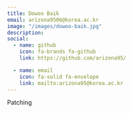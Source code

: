```yaml
---
title: Dowoo Baik
email: arizona9506@korea.ac.kr
image: "/images/dowoo-baik.jpg"
description: 
social:
  - name: github
    icon: fa-brands fa-github
    link: https://github.com/arizona95/

  - name: email
    icon: fa-solid fa-envelope
    link: mailto:arizona95@korea.ac.kr
---
```


Patching
